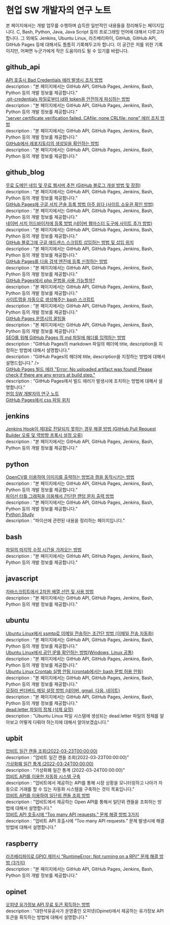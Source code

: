 현업 SW 개발자의 연구 노트
===


본 페이지에서는 개발 업무를 수행하며 습득한 일반적인 내용들을 정리해두는 페이지입니다. 
C, Bash, Python, Java, Java Script 등의 프로그래밍 언어에 대해서 다루고자 합니다. 
그 외에도 Jenkins, Ubuntu Linux, 라즈베리파이, GitHub, GitHub API, GitHub Pages 등에 대해서도 틈틈히 기록해두고자 합니다. 
이 공간은 저를 위한 기록이지만, 어쩌면 누군가에게 작은 도움이라도 될 수 있기를 바랍니다. 


   
github_api
---
[ API 호출시 Bad Credentials 에러 발생시 조치 방법 ](001_github_api/001_bad_credential.html)   
description : "본 페이지에서는 GitHub API, GitHub Pages, Jenkins, Bash, Python 등의 개발 정보를 제공합니다."    
[ .git-credentials 파일로부터 id와 token을 안전하게 파싱하는 방법 ](001_github_api/002_get_token_from_credential_file.html)   
description : "본 페이지에서는 GitHub API, GitHub Pages, Jenkins, Bash, Python 등의 개발 정보를 제공합니다."    
[ “server certificate verification failed. CAfile: none CRLfile: none” 에러 조치 방법 ](001_github_api/003-server-certificate-verification-fail.html)   
description : "본 페이지에서는 GitHub API, GitHub Pages, Jenkins, Bash, Python 등의 개발 정보를 제공합니다."    
[GitHub에서 레포지토리의 생성일을 확인하는 방법 ](001_github_api/004-github-how-to-get-the-creation-date-of-repository.html)   
description : "본 페이지에서는 GitHub API, GitHub Pages, Jenkins, Bash, Python 등의 개발 정보를 제공합니다."    
   
github_blog
---
[무료 도메인 네임 및 무료 웹서버 추천 (GitHub 블로그 개설 방법 및 장점) ](002_github_blog/001_advantage_of_github_blog.html)   
description : "본 페이지에서는 GitHub API, GitHub Pages, Jenkins, Bash, Python 등의 개발 정보를 제공합니다."    
[GitHub Pages에 구글 서치 콘솔 등록 방법 아주 쉽다 (사이트 소유권 확인 방법) ](002_github_blog/002_google_search_console_apply.html)   
description : "본 페이지에서는 GitHub API, GitHub Pages, Jenkins, Bash, Python 등의 개발 정보를 제공합니다."    
[ 네이버 서치 어드바이저에 등록 방법 (네이버 웹마스터 도구에 사이트 추가 방법) ](002_github_blog/003_naver_search_advisor.html)   
description : "본 페이지에서는 GitHub API, GitHub Pages, Jenkins, Bash, Python 등의 개발 정보를 제공합니다."    
[GitHub 블로그에 구글 애드센스 스크립트 삽입하는 방법 및 삽입 위치 ](002_github_blog/004_google_adsense_github_pages.html)   
description : "본 페이지에서는 GitHub API, GitHub Pages, Jenkins, Bash, Python 등의 개발 정보를 제공합니다."    
[GitHub Pages를 다음 검색 엔진에 등록 신청하는 방법 ](002_github_blog/005_add_to_daum_search_engine.html)   
description : "본 페이지에서는 GitHub API, GitHub Pages, Jenkins, Bash, Python 등의 개발 정보를 제공합니다."    
[GitHub Pages에서 php 문법을 사용 가능할까? ](002_github_blog/006.html)   
description : "본 페이지에서는 GitHub API, GitHub Pages, Jenkins, Bash, Python 등의 개발 정보를 제공합니다."    
[ 사이트맵을 자동으로 생성해주는 bash 스크립트 ](002_github_blog/007.html)   
description : "본 페이지에서는 GitHub API, GitHub Pages, Jenkins, Bash, Python 등의 개발 정보를 제공합니다."    
[GitHub Pages 운영시의 꿀팁들 ](002_github_blog/008.html)   
description : "본 페이지에서는 GitHub API, GitHub Pages, Jenkins, Bash, Python 등의 개발 정보를 제공합니다."    
[SEO를 위해 GitHub Pages 의 md 파일에 헤더를 입력하는 방법 ](002_github_blog/009.html)   
description : "GitHub Pages의 markdown 파일의 헤더에 title, description을 지정하는 방법에 대해서 설명합니다."    
description : </span><span class="s">"GitHub Pages의 헤더에 title, description을 지정하는 방법에 대해서 설명드립니다."</span> <span class="nt">/&gt;</span>   
[GitHub Pages 빌드 에러 &quot;Error: No uploaded artifact was found! Please check if there are any errors at build step.&quot; ](002_github_blog/010-github-no-uploaded-artifact-was-found.html)   
description : "GitHub Pages에서 빌드 에러가 발생시에 조치하는 방법에 대해서 설명합니다."    
[현업 SW 개발자의 연구 노트 ](002_github_blog/011-github-mapping-values-are-not-allowed-in-this-context.html)   
[GitHub Pages에서 css 파일 위치 ](002_github_blog/012-github-pages-css-file-path.html)   
   
jenkins
---
[Jenkins Hook이 제대로 전달되지 못하는 경우 해결 방법 (GitHub Pull Request Builder 오류 및 역방향 프록시 설정 오류) ](003_jenkins/001.html)   
description : "본 페이지에서는 GitHub API, GitHub Pages, Jenkins, Bash, Python 등의 개발 정보를 제공합니다."    
   
python
---
[OpenCV를 이용하여 이미지를 출력하는 방법과 캠을 동작시키는 방법 ](004_python/001.html)   
description : "본 페이지에서는 GitHub API, GitHub Pages, Jenkins, Bash, Python 등의 개발 정보를 제공합니다."    
[파이선 터틀 그래픽을 이용해서 간단한 랜덤 문자 출력 방법 ](004_python/002.html)   
description : "본 페이지에서는 GitHub API, GitHub Pages, Jenkins, Bash, Python 등의 개발 정보를 제공합니다."    
[Python Study ](004_python/README.html)   
description : "파이선에 관련된 내용을 정리하는 페이지입니다."    
   
bash
---
[ 파일의 마지막 수정 시간을 가져오는 방법 ](005_bash/001.html)   
description : "본 페이지에서는 GitHub API, GitHub Pages, Jenkins, Bash, Python 등의 개발 정보를 제공합니다."    
   
javascript
---
[자바스크립트에서 2차원 배열 선언 및 사용 방법 ](007_javascript/001.html)   
description : "본 페이지에서는 GitHub API, GitHub Pages, Jenkins, Bash, Python 등의 개발 정보를 제공합니다."    
   
ubuntu
---
[Ubuntu Linux에서 ssmtp로 이메일 전송하는 초간단 방법 (이메일 전송 자동화) ](008_ubuntu/001.html)   
description : "본 페이지에서는 GitHub API, GitHub Pages, Jenkins, Bash, Python 등의 개발 정보를 제공합니다."    
[Ubuntu Linux에서 공인 IP를 확인하는 방법(Windows, Linux 공통) ](008_ubuntu/002.html)   
description : "본 페이지에서는 GitHub API, GitHub Pages, Jenkins, Bash, Python 등의 개발 정보를 제공합니다."    
[Ubuntu Linux Crontab 실행 안됨 (crontab에서는 bash 문법 허용 안됨) ](008_ubuntu/003-ubuntu-crontab-does-not-work.html)   
description : "본 페이지에서는 GitHub API, GitHub Pages, Jenkins, Bash, Python 등의 개발 정보를 제공합니다."    
[모질라 썬더버드 메일 설정 방법 (네이버, gmail, 다음, 네이트) ](008_ubuntu/004-thunderbird-email-setting-naver-gmail-daum.html)   
description : "본 페이지에서는 GitHub API, GitHub Pages, Jenkins, Bash, Python 등의 개발 정보를 제공합니다."    
[dead.letter 파일의 정체 (삭제 요망) ](008_ubuntu/005-what-is-dead_letteres.html)   
description : "Ubuntu Linux 파일 시스템에 생성되는 dead.letter 파일의 정체를 알아보고 어떻게 다뤄야 하는지에 대해서 알아보겠습니다."    
   
upbit
---
[업비트 일간 캔들 조회(2022-03-23T00:00:00) ](009_upbit/2022-03-23daily-candle-10days.html)   
description : "업비트 일간 캔들 조회(2022-03-23T00:00:00)"    
[가상화폐 일간 통계 (2022-03-24T00:00:00) ](009_upbit/2022-03-24-daily-candle-10days.html)   
description : "가상화폐 일간 통계 (2022-03-24T00:00:00)"    
[업비트 API를 이용한 자동화 시스템 구축 ](009_upbit/README.html)   
description : "업비트에서 제공하는 API를 통해 시장 상황을 모니터링하고 나아가 자동으로 거래를 할 수 있는 자동화 시스템을 구축하는 것이 목표입니다."    
[업비트 API를 이용하여 일단위 캔들 조회 방법 ](009_upbit/UPbit-API-daily-candle-query.html)   
description : "업비트에서 제공하는 Open API를 통해서 일단위 캔들을 조회하는 방법에 대해서 설명합니다."    
[업비트 API 호출시에 “Too many API requests.” 문제 해결 방법 3가지 ](009_upbit/UPbit-Too-many-API-requests.html)   
description : "업비트 API 호출시에 “Too many API requests.” 문제 발생시에 해결 방법에 대해서 설명합니다."    
   
raspberry
---
[라즈베리파이로 GPIO 제어시 “RuntimeError: Not running on a RPi!” 문제 해결 방법 (3가지) ](010_raspberry/001-not-running-on-RPi.html)   
description : "본 페이지에서는 GitHub API, GitHub Pages, Jenkins, Bash, Python 등의 개발 정보를 제공합니다."    
   
opinet
---
[오피넷 유가정보 API 무료 토큰 획득하는 방법 ](011_opinet/001_opinet-key-acquire.html)   
description : "대한석유공사가 운영중인 오피넷(Opinet)에서 제공하는 유가정보 API 토큰을 획득하는 방법에 대해서 설명합니다."    
